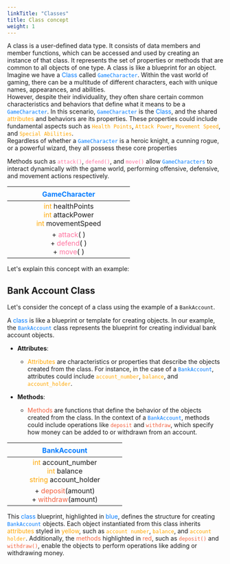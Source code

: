 ```yaml
---
linkTitle: "Classes"
title: Class concept
weight: 1
---
```


A class is a user-defined data type. It consists of data members and member functions, which can be accessed and used by creating an instance of that class. It represents the set of properties or methods that are common to all objects of one type. A class is like a blueprint for an object. \
Imagine we have a <font color="#007bff">Class</font> called <font color="#007bff">`GameCharacter`</font>. Within the vast world of gaming, there can be a multitude of different characters, each with unique names, appearances, and abilities.\
However, despite their individuality, they often share certain common characteristics and behaviors that define what it means to be a <font color="#007bff">`GameCharacter`</font>. In this scenario, <font color="#007bff">`GameCharacter`</font> is the <font color="#007bff">Class</font>, and the shared <font color="#FFA600">attributes</font> and behaviors are its properties. These properties could include fundamental aspects such as <font color="#FFA600">`Health Points`</font>, <font color="#FFA600">`Attack Power`</font>, <font color="#FFA600">`Movement Speed`</font>, and <font color="#FFA600">`Special Abilities`</font>. \
Regardless of whether a <font color="#007bff">`GameCharacter`</font> is a heroic knight, a cunning rogue, or a powerful wizard, they all possess these core properties

Methods such as <font color="#FF75A0">`attack()`</font>, <font color="#FF75A0">`defend()`</font>, and <font color="#FF75A0">`move()`</font> allow <font color="#007bff">`GameCharacters`</font> to interact dynamically with the game world, performing offensive, defensive, and movement actions respectively.

|ㅤㅤㅤㅤㅤ<font color="#007bff">GameCharacter</font>ㅤㅤㅤㅤㅤ|
|:--:|
|<font color="#FFA600">int</font> healthPoints <br/> <font color="#FFA600">int</font> attackPower <br/> <font color="#FFA600">int</font> movementSpeed|
| + <font color="#FF75A0">attack</font>( ) <br/> + <font color="#FF75A0">defend</font>( ) <br/> + <font color="#FF75A0">move</font>( )|


Let's explain this concept with an example:

## Bank Account Class

Let's consider the concept of a class using the example of a `BankAccount`.

A <font color="#007bff">class</font> is like a blueprint or template for creating objects. In our example, the <font color="#007bff">`BankAccount`</font> class represents the blueprint for creating individual bank account objects.

- **Attributes**:
  - <font color="#FFA600">Attributes</font> are characteristics or properties that describe the objects created from the class. For instance, in the case of a <font color="#007bff">`BankAccount`</font>, attributes could include <font color="#FFA600">`account_number`</font>, <font color="#FFA600">`balance`</font>, and <font color="#FFA600">`account_holder`</font>.

- **Methods**:
  - <font color="#F2613F">Methods</font> are functions that define the behavior of the objects created from the class. In the context of a <font color="#007bff">`BankAccount`</font>, methods could include operations like <font color="#F2613F">`deposit`</font> and <font color="#F2613F">`withdraw`</font>, which specify how money can be added to or withdrawn from an account.

|ㅤㅤㅤㅤㅤ<font color="#007bff">BankAccount</font>ㅤㅤㅤㅤㅤ|
|:--:|
| <font color="#FFA600">int</font> account_number <br/> <font color="#FFA600">int</font> balance <br/> <font color="#FFA600">string</font> account_holder |
| + <font color="#F2613F">deposit</font>(amount) <br/> + <font color="#F2613F">withdraw</font>(amount) |


This <font color="#007bff">class</font> blueprint, highlighted in <font color="#007bff">blue</font>, defines the structure for creating <font color="#007bff">`BankAccount`</font> objects. Each object instantiated from this class inherits <font color="#FFA600">attributes</font> styled in <font color="#FFA600">yellow</font>, such as <font color="#FFA600">`account number`</font>, <font color="#FFA600">`balance`</font>, and <font color="#FFA600">`account holder`</font>. Additionally, the <font color="#F2613F">methods</font> highlighted in <font color="#F2613F">red</font>, such as <font color="#F2613F">`deposit()`</font> and <font color="#F2613F">`withdraw()`</font>, enable the objects to perform operations like adding or withdrawing money. 